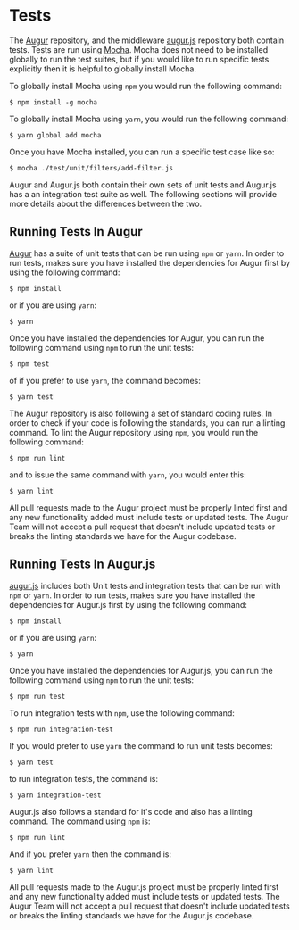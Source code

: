 Tests
=====
The [Augur](https://github.com/AugurProject/augur) repository, and the middleware [augur.js](https://github.com/AugurProject/augur.js) repository both contain tests. Tests are run using [Mocha](http://mochajs.org/). Mocha does not need to be installed globally to run the test suites, but if you would like to run specific tests explicitly then it is helpful to globally install Mocha.

To globally install Mocha using `npm` you would run the following command:

`$ npm install -g mocha`

To globally install Mocha using `yarn`, you would run the following command:

`$ yarn global add mocha`

Once you have Mocha installed, you can run a specific test case like so:

`$ mocha ./test/unit/filters/add-filter.js`

Augur and Augur.js both contain their own sets of unit tests and Augur.js has a an integration test suite as well. The following sections will provide more details about the differences between the two.

Running Tests In Augur
----------------------
[Augur](https://github.com/AugurProject/augur) has a suite of unit tests that can be run using `npm` or `yarn`. In order to run tests, makes sure you have installed the dependencies for Augur first by using the following command:

`$ npm install`

or if you are using `yarn`:

`$ yarn`

Once you have installed the dependencies for Augur, you can run the following command using `npm` to run the unit tests:

`$ npm test`

of if you prefer to use `yarn`, the command becomes:

`$ yarn test`

The Augur repository is also following a set of standard coding rules. In order to check if your code is following the standards, you can run a linting command. To lint the Augur repository using `npm`, you would run the following command:

`$ npm run lint`

and to issue the same command with `yarn`, you would enter this:

`$ yarn lint`

<aside class="notice">All pull requests made to the Augur project must be properly linted first and any new functionality added must include tests or updated tests. The Augur Team will not accept a pull request that doesn't include updated tests or breaks the linting standards we have for the Augur codebase.</aside>

Running Tests In Augur.js
-------------------------
[augur.js](https://github.com/AugurProject/augur.js) includes both Unit tests and integration tests that can be run with `npm` or `yarn`. In order to run tests, makes sure you have installed the dependencies for Augur.js first by using the following command:

`$ npm install`

or if you are using `yarn`:

`$ yarn`

Once you have installed the dependencies for Augur.js, you can run the following command using `npm` to run the unit tests:

`$ npm run test`

To run integration tests with `npm`, use the following command:

`$ npm run integration-test`

If you would prefer to use `yarn` the command to run unit tests becomes:

`$ yarn test`

to run integration tests, the command is:

`$ yarn integration-test`

Augur.js also follows a standard for it's code and also has a linting command. The command using `npm` is:

`$ npm run lint`

And if you prefer `yarn` then the command is:

`$ yarn lint`

<aside class="notice">All pull requests made to the Augur.js project must be properly linted first and any new functionality added must include tests or updated tests. The Augur Team will not accept a pull request that doesn't include updated tests or breaks the linting standards we have for the Augur.js codebase.</aside>
